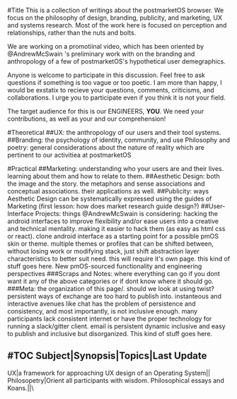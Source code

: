 
#Title
This is a collection of writings about the postmarketOS browser. We focus on the philosophy of design, branding, publicity, and marketing, UX and systems research. Most of the work here is focused on perception and relationships, rather than the nuts and bolts. 

We are working on a promotiinal video, which has been oriented by @AndrewMcSwain 's preliminary work with on the branding and anthropology of a few of postmarketOS's hypothetical user demegraphics.

Anyone is welcome to participate in this discussion. Feel free to ask questions if something is too vague or too poetic. I am more than happy, I would be exstatix to recieve your questions, comments, criticisms, and collaborations. I urge you to participate even if you think it is not your field. 

The target audience for this is our ENGINEERS, **YOU**. We need your contributions, as well as your and our comprehension!

#Theoretical
##UX: 
the anthropology of our users and their tool systems. 
##Branding: the psychology of identity, community, and use
Philosophy and poetry: general considerations about the nature of reality which are pertinent to our activitiea at postmarketOS

#Practical
##Marketing:
understanding who your users are and their lives. learning about them and how to relate to them.
##Aesthetic Design: 
both the image and the story. the metaphors and sense associations and conceptual associations. their applications as well.
##Publicity:
ways Aesthetic Design can be systematically expressed using the guides of Marketing (first lesson: how does market research guide design?)
##User-Interface Projects: 
things @AndrewMcSwain is considering: hacking the android interfaces to improve flexibility and/or ease users into a creative and technical mentality. making it easier to hack them (as easy as html css or react). clone android interface as a starting point for a possible pmOS skin or theme. multiple themes or profiles that can be shifted between, without losing work or modifying stack, just shift abstraction layer characteristics to better suit need. this will require it's own page. this kind of stuff goes here.
New pmOS-sourced functionality and engineering perspectives
###Scraps and Notes:
where everything can go if you dont want it any of the above categories or if dont know where it should go.
###Meta:
the organization of this page/\. should we look at using twist? persistent ways of exchange are too hard to publish into. instanteous and interactive avenues like chat has the problem of persistence and consistency, and most importantly, is not inclusive enough. many participants lack consistent internet or have the proper technology for running a slack/gitter client. email is persistent dynamic inclusive and easy to publish and inclusive but disorganized. This kind of stuff goes here.

#TOC
Subject|Synopsis|Topics|Last Update
------------------------------------
UX|a framework for approaching UX design of an Operating System|\|\
Philosopetry|Orient all participants with wisdom. Philosophical essays and Koans.|\|\

